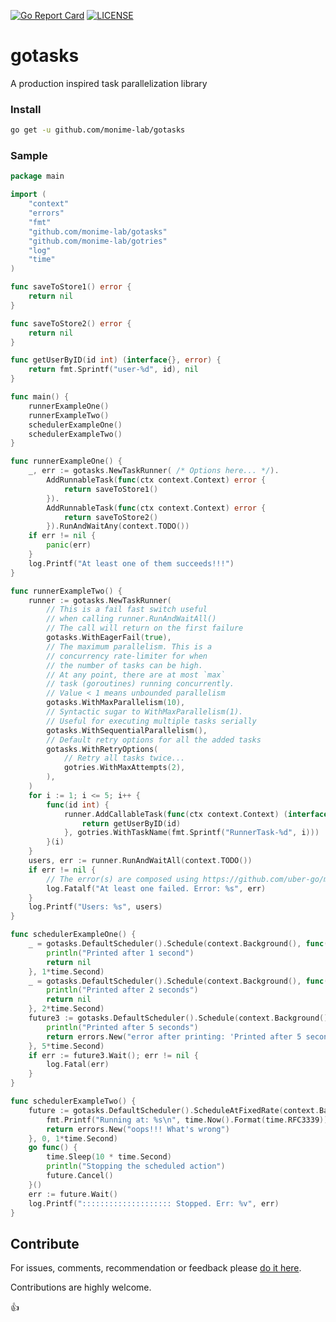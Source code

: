 [![Go Report Card](https://goreportcard.com/badge/github.com/monime-lab/gotasks)](https://goreportcard.com/report/github.com/monime-lab/gotasks)
[![LICENSE](https://img.shields.io/badge/License-Apache%202-blue.svg)](https://github.com/monime-lab/gotasks/blob/main/LICENSE)

# gotasks

A production inspired task parallelization library

### Install

```bash
go get -u github.com/monime-lab/gotasks
```

### Sample

```go
package main

import (
	"context"
	"errors"
	"fmt"
	"github.com/monime-lab/gotasks"
	"github.com/monime-lab/gotries"
	"log"
	"time"
)

func saveToStore1() error {
	return nil
}

func saveToStore2() error {
	return nil
}

func getUserByID(id int) (interface{}, error) {
	return fmt.Sprintf("user-%d", id), nil
}

func main() {
	runnerExampleOne()
	runnerExampleTwo()
	schedulerExampleOne()
	schedulerExampleTwo()
}

func runnerExampleOne() {
	_, err := gotasks.NewTaskRunner( /* Options here... */).
		AddRunnableTask(func(ctx context.Context) error {
			return saveToStore1()
		}).
		AddRunnableTask(func(ctx context.Context) error {
			return saveToStore2()
		}).RunAndWaitAny(context.TODO())
	if err != nil {
		panic(err)
	}
	log.Printf("At least one of them succeeds!!!")
}

func runnerExampleTwo() {
	runner := gotasks.NewTaskRunner(
		// This is a fail fast switch useful
		// when calling runner.RunAndWaitAll()
		// The call will return on the first failure
		gotasks.WithEagerFail(true),
		// The maximum parallelism. This is a
		// concurrency rate-limiter for when
		// the number of tasks can be high.
		// At any point, there are at most `max`
		// task (goroutines) running concurrently.
		// Value < 1 means unbounded parallelism
		gotasks.WithMaxParallelism(10),
		// Syntactic sugar to WithMaxParallelism(1).
		// Useful for executing multiple tasks serially
		gotasks.WithSequentialParallelism(),
		// Default retry options for all the added tasks
		gotasks.WithRetryOptions(
			// Retry all tasks twice...
			gotries.WithMaxAttempts(2),
		),
	)
	for i := 1; i <= 5; i++ {
		func(id int) {
			runner.AddCallableTask(func(ctx context.Context) (interface{}, error) {
				return getUserByID(id)
			}, gotries.WithTaskName(fmt.Sprintf("RunnerTask-%d", i)))
		}(i)
	}
	users, err := runner.RunAndWaitAll(context.TODO())
	if err != nil {
		// The error(s) are composed using https://github.com/uber-go/multierr
		log.Fatalf("At least one failed. Error: %s", err)
	}
	log.Printf("Users: %s", users)
}

func schedulerExampleOne() {
	_ = gotasks.DefaultScheduler().Schedule(context.Background(), func(ctx context.Context) error {
		println("Printed after 1 second")
		return nil
	}, 1*time.Second)
	_ = gotasks.DefaultScheduler().Schedule(context.Background(), func(ctx context.Context) error {
		println("Printed after 2 seconds")
		return nil
	}, 2*time.Second)
	future3 := gotasks.DefaultScheduler().Schedule(context.Background(), func(ctx context.Context) error {
		println("Printed after 5 seconds")
		return errors.New("error after printing: 'Printed after 5 seconds")
	}, 5*time.Second)
	if err := future3.Wait(); err != nil {
		log.Fatal(err)
	}
}

func schedulerExampleTwo() {
	future := gotasks.DefaultScheduler().ScheduleAtFixedRate(context.Background(), func(ctx context.Context) error {
		fmt.Printf("Running at: %s\n", time.Now().Format(time.RFC3339))
		return errors.New("oops!!! What's wrong")
	}, 0, 1*time.Second)
	go func() {
		time.Sleep(10 * time.Second)
		println("Stopping the scheduled action")
		future.Cancel()
	}()
	err := future.Wait()
	log.Printf(":::::::::::::::::::: Stopped. Err: %v", err)
}

```

## Contribute

For issues, comments, recommendation or feedback please [do it here](https://github.com/monime-lab/gotries/issues).

Contributions are highly welcome.

:thumbsup:

